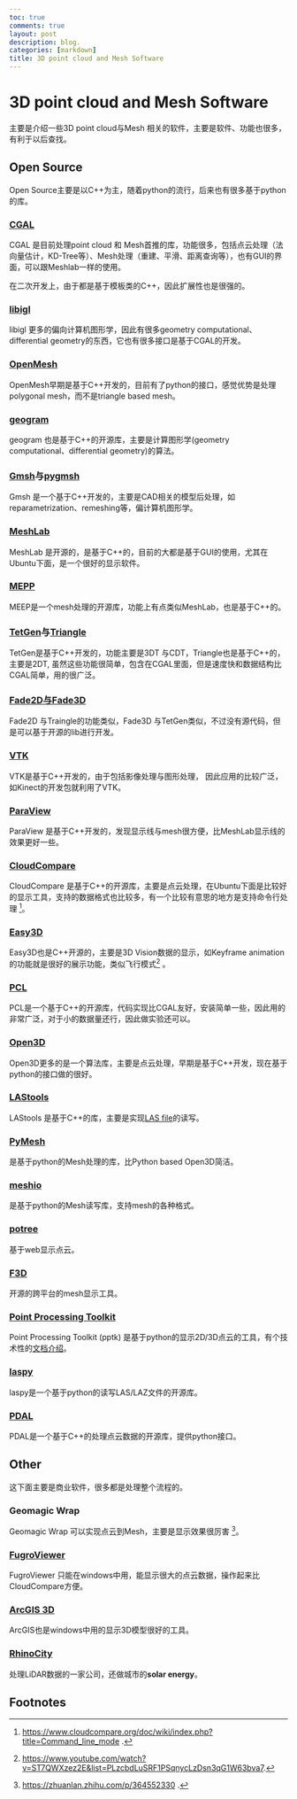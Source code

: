```yaml
---
toc: true
comments: true
layout: post
description: blog.
categories: [markdown]
title: 3D point cloud and Mesh Software
---
```

# 3D point cloud and Mesh Software
主要是介绍一些3D point cloud与Mesh 相关的软件，主要是软件、功能也很多，有利于以后查找。

##  Open Source
Open Source主要是以C++为主，随着python的流行，后来也有很多基于python的库。

### [CGAL](https://www.cgal.org/)

CGAL 是目前处理point cloud 和 Mesh首推的库，功能很多，包括点云处理（法向量估计，KD-Tree等）、Mesh处理（重建、平滑、距离查询等），也有GUI的界面，可以跟Meshlab一样的使用。

在二次开发上，由于都是基于模板类的C++，因此扩展性也是很强的。

### [libigl](https://libigl.github.io/)

libigl 更多的偏向计算机图形学，因此有很多geometry computational、differential geometry的东西，它也有很多接口是基于CGAL的开发。

### [OpenMesh](https://www.graphics.rwth-aachen.de/software/openmesh/)

OpenMesh早期是基于C++开发的，目前有了python的接口，感觉优势是处理polygonal mesh，而不是triangle based mesh。

### [geogram](https://github.com/BrunoLevy/geogram)

geogram 也是基于C++的开源库，主要是计算图形学(geometry computational、differential geometry)的算法。

### [Gmsh](https://gmsh.info/)与[pygmsh](https://github.com/nschloe/pygmsh)

Gmsh 是一个基于C++开发的，主要是CAD相关的模型后处理，如reparametrization、remeshing等，偏计算机图形学。

### [MeshLab](https://www.meshlab.net/)

MeshLab 是开源的，是基于C++的，目前的大都是基于GUI的使用，尤其在Ubuntu下面，是一个很好的显示软件。

### [MEPP](https://projet.liris.cnrs.fr/mepp/mepp2/index.html)

MEEP是一个mesh处理的开源库，功能上有点类似MeshLab，也是基于C++的。

### [TetGen](https://wias-berlin.de/software/index.jsp?id=TetGen&lang=1)与[Triangle](https://www.cs.cmu.edu/~quake/triangle.html)

TetGen是基于C++开发的，功能主要是3DT 与CDT，Triangle也是基于C++的，主要是2DT, 虽然这些功能很简单，包含在CGAL里面，但是速度快和数据结构比CGAL简单，用的很广泛。

### [Fade2D与Fade3D](https://www.geom.at/products/fade2d/)

Fade2D 与Traingle的功能类似，Fade3D  与TetGen类似，不过没有源代码，但是可以基于开源的lib进行开发。

### [VTK](https://vtk.org/)

VTK是基于C++开发的，由于包括影像处理与图形处理， 因此应用的比较广泛，如Kinect的开发包就利用了VTK。

### [ParaView](https://www.paraview.org/)

ParaView 是基于C++开发的，发现显示线与mesh很方便，比MeshLab显示线的效果更好一些。

### [CloudCompare](https://www.cloudcompare.org/)

CloudCompare 是基于C++的开源库，主要是点云处理，在Ubuntu下面是比较好的显示工具，支持的数据格式也比较多，有一个比较有意思的地方是支持命令行处理 [^2]。

### [Easy3D](https://github.com/LiangliangNan/Easy3D)

Easy3D也是C++开源的，主要是3D Vision数据的显示，如Keyframe animation的功能就是很好的展示功能，类似飞行模式[^3] 。

### [PCL](https://pointclouds.org/)

PCL是一个基于C++的开源库，代码实现比CGAL友好，安装简单一些，因此用的非常广泛，对于小的数据量还行，因此做实验还可以。

### [Open3D](http://www.open3d.org/)

Open3D更多的是一个算法库，主要是点云处理，早期是基于C++开发，现在基于python的接口做的很好。

### [LAStools](https://github.com/LAStools/LAStools)

LAStools 是基于C++的库，主要是实现[LAS file](https://en.wikipedia.org/wiki/LAS_file_format)的读写。

### [PyMesh](https://pymesh.readthedocs.io/en/latest/)

是基于python的Mesh处理的库，比Python based Open3D简洁。

### [meshio](https://github.com/nschloe/meshio)
是基于python的Mesh读写库，支持mesh的各种格式。

### [potree](https://github.com/potree/potree)

基于web显示点云。

### [F3D](https://github.com/f3d-app/f3d)
开源的跨平台的mesh显示工具。

### [Point Processing Toolkit](https://github.com/heremaps/pptk)

 Point Processing Toolkit (pptk) 是基于python的显示2D/3D点云的工具，有个技术性的[文档介绍](https://towardsdatascience.com/guide-to-real-time-visualisation-of-massive-3d-point-clouds-in-python-ea6f00241ee0)。

### [laspy](https://github.com/laspy/laspy)

laspy是一个基于python的读写LAS/LAZ文件的开源库。

### [PDAL](https://github.com/PDAL/PDAL)

PDAL是一个基于C++的处理点云数据的开源库，提供python接口。

## Other
这下面主要是商业软件，很多都是处理整个流程的。

### Geomagic Wrap

Geomagic Wrap 可以实现点云到Mesh，主要是显示效果很厉害 [^1]。

### [FugroViewer](https://www.fugro.com/about-fugro/our-expertise/technology/fugroviewer)

FugroViewer 只能在windows中用，能显示很大的点云数据，操作起来比CloudCompare方便。

### [ArcGIS 3D](https://www.esri.com/en-us/arcgis/3d-gis/overview)

ArcGIS也是windows中用的显示3D模型很好的工具。

### [RhinoCity](https://www.rhinoterrain.com/fr/rhinocity.html)

处理LiDAR数据的一家公司，还做城市的**solar energy**。

## Footnotes
[^1]: https://zhuanlan.zhihu.com/p/364552330 .
[^2]: https://www.cloudcompare.org/doc/wiki/index.php?title=Command_line_mode .
[^3]: https://www.youtube.com/watch?v=ST7QWXzez2E&list=PLzcbdLuSRF1PSqnycLzDsn3qG1W63bva7. 
